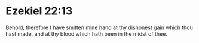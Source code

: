 # Ezekiel 22:13

Behold, therefore I have smitten mine hand at thy dishonest gain which thou hast made, and at thy blood which hath been in the midst of thee.
